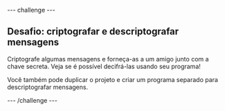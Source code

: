 \--- challenge \---

## Desafio: criptografar e descriptografar mensagens

Criptografe algumas mensagens e forneça-as a um amigo junto com a chave secreta. Veja se é possível decifrá-las usando seu programa!

Você também pode duplicar o projeto e criar um programa separado para descriptografar mensagens.

\--- /challenge \---